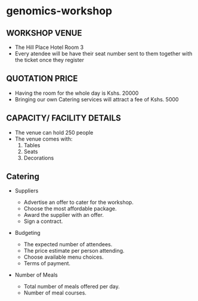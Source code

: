 # genomics-workshop

## WORKSHOP VENUE
* The Hill Place Hotel Room 3
* Every atendee will be have their seat number sent to them together with the ticket once they register

## QUOTATION PRICE
* Having the room for the whole day is Kshs. 20000
* Bringing our own Catering services will attract a fee of Kshs. 5000

## CAPACITY/ FACILITY DETAILS
* The venue can hold 250 people
* The venue comes with:
     1. Tables
     2. Seats
     3. Decorations


## Catering
* Suppliers
  * Advertise an offer to cater for the workshop.
  * Choose the most affordable package.
  * Award the supplier with an offer.
  * Sign a contract.

* Budgeting
  * The expected number of attendees.
  * The price estimate per person attending.
  * Choose available menu choices.
  * Terms of payment.

* Number of Meals
  * Total number of meals offered per day.
  * Number of meal courses.
